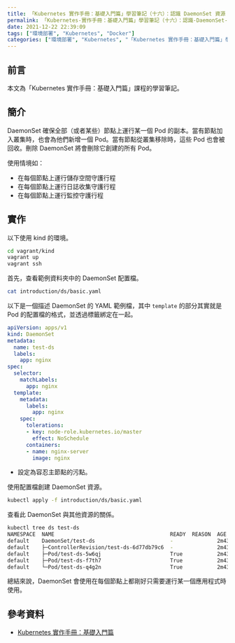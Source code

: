 ```yaml
---
title: 「Kubernetes 實作手冊：基礎入門篇」學習筆記（十六）：認識 DaemonSet 資源
permalink: 「Kubernetes-實作手冊：基礎入門篇」學習筆記（十六）：認識-DaemonSet-資源
date: 2021-12-22 22:39:09
tags: ["環境部署", "Kubernetes", "Docker"]
categories: ["環境部署", "Kubernetes", "「Kubernetes 實作手冊：基礎入門篇」學習筆記"]
---
```


## 前言

本文為「Kubernetes 實作手冊：基礎入門篇」課程的學習筆記。

## 簡介

DaemonSet 確保全部（或者某些）節點上運行某一個 Pod 的副本。當有節點加入叢集時，也會為他們新增一個 Pod。當有節點從叢集移除時，這些 Pod 也會被回收。刪除 DaemonSet 將會刪除它創建的所有 Pod。

使用情境如：

- 在每個節點上運行儲存空間守護行程
- 在每個節點上運行日誌收集守護行程
- 在每個節點上運行監控守護行程

## 實作

以下使用 kind 的環境。

```BASH
cd vagrant/kind
vagrant up
vagrant ssh
```

首先，查看範例資料夾中的 DaemonSet 配置檔。

```BASH
cat introduction/ds/basic.yaml
```

以下是一個描述 DaemonSet 的 YAML 範例檔，其中 `template` 的部分其實就是 Pod 的配置檔的格式，並透過標籤綁定在一起。

```YAML
apiVersion: apps/v1
kind: DaemonSet
metadata:
  name: test-ds
  labels:
    app: nginx
spec:
  selector:
    matchLabels:
      app: nginx
  template:
    metadata:
      labels:
        app: nginx
    spec:
      tolerations:
      - key: node-role.kubernetes.io/master
        effect: NoSchedule
      containers:
      - name: nginx-server
        image: nginx
```

- 設定為容忍主節點的污點。

使用配置檔創建 DaemonSet 資源。

```BASH
kubectl apply -f introduction/ds/basic.yaml
```

查看此 DaemonSet 與其他資源的關係。

```BASH
kubectl tree ds test-ds
NAMESPACE  NAME                                     READY  REASON  AGE
default    DaemonSet/test-ds                        -              2m43s
default    ├─ControllerRevision/test-ds-6d77db79c6  -              2m43s
default    ├─Pod/test-ds-5w6qj                      True           2m43s
default    ├─Pod/test-ds-f7th7                      True           2m43s
default    └─Pod/test-ds-q4g2n                      True           2m43s
```

總結來說，DaemonSet 會使用在每個節點上都剛好只需要運行某一個應用程式時使用。

## 參考資料

- [Kubernetes 實作手冊：基礎入門篇](https://hiskio.com/courses/349/about)
